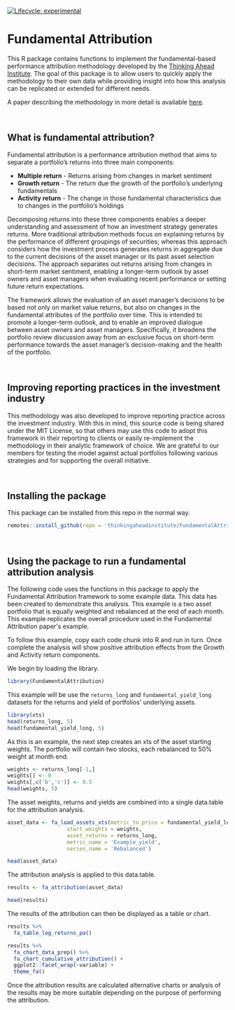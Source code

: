 <!-- badges: start -->
[![Lifecycle: experimental](https://img.shields.io/badge/lifecycle-experimental-orange.svg)](https://lifecycle.r-lib.org/articles/stages.html#experimental)
<!-- badges: end -->


# Fundamental Attribution

This R package contains functions to implement the fundamental-based performance attribution methodology developed by the [Thinking Ahead Institute](https://www.thinkingaheadinstitute.org/). The goal of this package is to allow users to quickly apply the methodology to their own data while providing insight into how this analysis can be replicated or extended for different needs.

A paper describing the methodology in more detail is available [here](https://www.thinkingaheadinstitute.org/research-papers/fundamental-return-attribution/).

<br/>

## What is fundamental attribution?

Fundamental attribution is a performance attribution method that aims to separate a portfolio’s returns into three main components: 

- **Multiple return** - Returns arising from changes in market sentiment
- **Growth return** - The return due the growth of the portfolio’s underlying fundamentals
- **Activity return** - The change in those fundamental characteristics due to changes in the portfolio’s holdings

Decomposing returns into these three components enables a deeper understanding and assessment of how an investment strategy generates returns. More traditional attribution methods focus on explaining returns by the performance of different groupings of securities; whereas this approach considers how the investment process generates returns in aggregate due to the current decisions of the asset manager or its past asset selection decisions. The approach separates out returns arising from changes in short-term market sentiment, enabling a longer-term outlook by asset owners and asset managers when evaluating recent performance or setting future return expectations.

The framework allows the evaluation of an asset manager’s decisions to be based not only on market value returns, but also on changes in the fundamental attributes of the portfolio over time. This is intended to promote a longer-term outlook, and to enable an improved dialogue between asset owners and asset managers. Specifically, it broadens the portfolio review discussion away from an exclusive focus on short-term performance towards the asset manager’s decision-making and the health of the portfolio.

<br/>

## Improving reporting practices in the investment industry

This methodology was also developed to improve reporting practice across the investment industry. With this in mind, this source code is being shared under the MIT License, so that others may use this code to adopt this framework in their reporting to clients or easily re-implement the methodology in their analytic framework of choice. We are grateful to our members for testing the model against actual portfolios following various strategies and for supporting the overall initiative.

<br/>

## Installing the package

This package can be installed from this repo in the normal way.

```r
remotes::install_github(repo = 'thinkingaheadinstitute/FundamentalAttribution')
```

<br/>

## Using the package to run a fundamental attribution analysis

The following code uses the functions in this package to apply the Fundamental Attribution framework to some example data. This data has been created to demonstrate this analysis. This example is a two asset portfolio that is equally weighted and rebalanced at the end of each month. This example replicates the overall procedure used in the Fundamental Attribution paper's example.

To follow this example, copy each code chunk into R and run in turn. Once complete the analysis will show positive attribution effects from the Growth and Activity return components.

We begin by loading the library.

```r
library(FundamentalAttribution)
```

This example will be use the `returns_long` and `fundamental_yield_long` datasets for the returns and yield of portfolios' underlying assets.

```r
library(xts)
head(returns_long, 5)
head(fundamental_yield_long, 5)
```

As this is an example, the next step creates an xts of the asset starting weights. The portfolio will contain two stocks, each rebalanced to 50% weight at month end.

```r
weights <- returns_long[-1,]
weights[] <- 0
weights[,c('b','c')] <- 0.5
head(weights, 5)
```

The asset weights, returns and yields are combined into a single data.table for the attribution analysis.


```r
asset_data <- fa_load_assets_xts(metric_to_price = fundamental_yield_long, 
                   start_weights = weights,
                   asset_returns = returns_long, 
                   metric_name = 'Example_yield',
                   series_name = 'Rebalanced')

head(asset_data)
```

The attribution analysis is applied to this data.table.

```r
results <- fa_attribution(asset_data)

head(results)
```

The results of the attribution can then be displayed as a table or chart. 

```r
results %>% 
  fa_table_log_returns_pa()

results %>% 
  fa_chart_data_prep() %>% 
  fa_chart_cumulative_attribution() + 
  ggplot2::facet_wrap(~variable) + 
  theme_fa()
```

Once the attribution results are calculated alternative charts or analysis of the results may be more suitable depending on the purpose of performing the attribution.